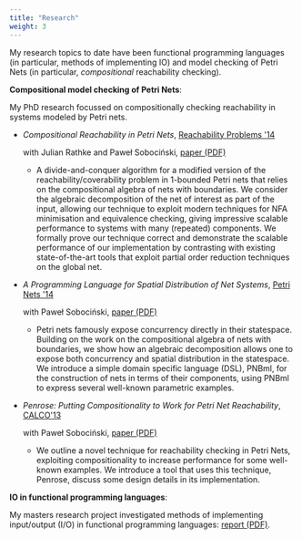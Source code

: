 ```yaml
---
title: "Research"
weight: 3
---
```


My research topics to date have been functional programming languages (in particular, methods of
implementing IO) and model checking of Petri Nets (in particular, *compositional* reachability
checking).

**Compositional model checking of Petri Nets**:

My PhD research focussed on compositionally checking reachability in systems modeled by Petri nets.

- *Compositional Reachability in Petri Nets*, [Reachability Problems '14][rp]

    with Julian Rathke and Paweł Sobociński, [paper (PDF)][rppaper]
    - A divide-and-conquer algorithm for a modified version of the reachability/coverability
      problem in 1-bounded Petri nets that relies on the compositional algebra of nets with
      boundaries. We consider the algebraic decomposition of the net of interest as part of the
      input, allowing our technique to exploit modern techniques for NFA minimisation and
      equivalence checking, giving impressive scalable performance to systems with many (repeated)
      components. We formally prove our technique correct and demonstrate the scalable performance
      of our implementation by contrasting with existing state-of-the-art tools that exploit
      partial order reduction techniques on the global net.

- *A Programming Language for Spatial Distribution of Net Systems*, [Petri Nets '14][pn]

    with Paweł Sobociński, [paper (PDF)][pnpaper]
    - Petri nets famously expose concurrency directly in their statespace. Building on the work on
      the compositional algebra of nets with boundaries, we show how an algebraic decomposition
      allows one to expose both concurrency and spatial distribution in the statespace. We
      introduce a simple domain specific language (DSL), PNBml, for the construction of nets in
      terms of their components, using PNBml to express several well-known parametric examples.

- *Penrose: Putting Compositionality to Work for Petri Net Reachability*, [CALCO'13][calco]

    with Paweł Sobociński, [paper (PDF)][calcopaper]
    - We outline a novel technique for reachability checking in Petri Nets, exploiting
      compositionality to increase performance for some well-known examples. We introduce a tool
      that uses this technique, Penrose, discuss some design details in its implementation.

**IO in functional programming languages**:

My masters research project investigated methods of implementing input/output (I/O) in functional
programming languages: [report (PDF)][report].


[calco]: http://link.springer.com/chapter/10.1007/978-3-642-40206-7_29
[calcopaper]: {{site.static_dir}}/research/calco13.pdf
[pn]: http://link.springer.com/chapter/10.1007%2F978-3-319-07734-5_9
[pnpaper]: {{site.static_dir}}/research/pn14.pdf
[rp]: http://link.springer.com/chapter/10.1007%2F978-3-319-11439-2_18
[rppaper]: {{site.static_dir}}/research/rp14.pdf
[report]: {{site.static_dir}}/research/masters_report.pdf
